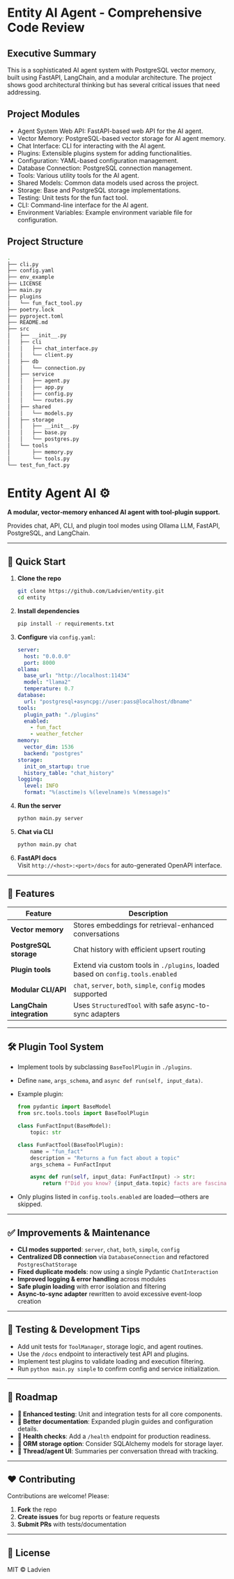 # Entity AI Agent - Comprehensive Code Review

## Executive Summary

This is a sophisticated AI agent system with PostgreSQL vector memory, built using FastAPI, LangChain, and a modular architecture. The project shows good architectural thinking but has several critical issues that need addressing.

## Project Modules

- Agent System Web API: FastAPI-based web API for the AI agent.
- Vector Memory: PostgreSQL-based vector storage for AI agent memory.
- Chat Interface: CLI for interacting with the AI agent.
- Plugins: Extensible plugins system for adding functionalities.
- Configuration: YAML-based configuration management.
- Database Connection: PostgreSQL connection management.
- Tools: Various utility tools for the AI agent.
- Shared Models: Common data models used across the project.
- Storage: Base and PostgreSQL storage implementations.
- Testing: Unit tests for the fun fact tool.
- CLI: Command-line interface for the AI agent.
- Environment Variables: Example environment variable file for configuration.


## Project Structure
```sh
.
├── cli.py
├── config.yaml
├── env_example
├── LICENSE
├── main.py
├── plugins
│   └── fun_fact_tool.py
├── poetry.lock
├── pyproject.toml
├── README.md
├── src
│   ├── __init__.py
│   ├── cli
│   │   ├── chat_interface.py
│   │   └── client.py
│   ├── db
│   │   └── connection.py
│   ├── service
│   │   ├── agent.py
│   │   ├── app.py
│   │   ├── config.py
│   │   └── routes.py
│   ├── shared
│   │   └── models.py
│   ├── storage
│   │   ├── __init__.py
│   │   ├── base.py
│   │   └── postgres.py
│   └── tools
│       ├── memory.py
│       └── tools.py
└── test_fun_fact.py
```

# Entity Agent AI ⚙️

**A modular, vector‑memory enhanced AI agent with tool‑plugin support.**

Provides chat, API, CLI, and plugin tool modes using Ollama LLM, FastAPI, PostgreSQL, and LangChain.

---

## 🚀 Quick Start

1. **Clone the repo**
   ```bash
   git clone https://github.com/Ladvien/entity.git
   cd entity
   ```

2. **Install dependencies**
   ```bash
   pip install -r requirements.txt
   ```

3. **Configure** via `config.yaml`:
   ```yaml
   server:
     host: "0.0.0.0"
     port: 8000
   ollama:
     base_url: "http://localhost:11434"
     model: "llama2"
     temperature: 0.7
   database:
     url: "postgresql+asyncpg://user:pass@localhost/dbname"
   tools:
     plugin_path: "./plugins"
     enabled:
       - fun_fact
       - weather_fetcher
   memory:
     vector_dim: 1536
     backend: "postgres"
   storage:
     init_on_startup: true
     history_table: "chat_history"
   logging:
     level: INFO
     format: "%(asctime)s %(levelname)s %(message)s"
   ```

4. **Run the server**
   ```bash
   python main.py server
   ```

5. **Chat via CLI**
   ```bash
   python main.py chat
   ```

6. **FastAPI docs**  
   Visit `http://<host>:<port>/docs` for auto-generated OpenAPI interface.

---

## 🔧 Features

| Feature         | Description |
|----------------|-------------|
| **Vector memory** | Stores embeddings for retrieval-enhanced conversations |
| **PostgreSQL storage** | Chat history with efficient upsert routing |
| **Plugin tools** | Extend via custom tools in `./plugins`, loaded based on `config.tools.enabled` |
| **Modular CLI/API** | `chat`, `server`, `both`, `simple`, `config` modes supported |
| **LangChain integration** | Uses `StructuredTool` with safe async-to-sync adapters |

---

## 🛠️ Plugin Tool System

- Implement tools by subclassing `BaseToolPlugin` in `./plugins`.
- Define `name`, `args_schema`, and `async def run(self, input_data)`.
- Example plugin:

  ```python
  from pydantic import BaseModel
  from src.tools.tools import BaseToolPlugin

  class FunFactInput(BaseModel):
      topic: str

  class FunFactTool(BaseToolPlugin):
      name = "fun_fact"
      description = "Returns a fun fact about a topic"
      args_schema = FunFactInput

      async def run(self, input_data: FunFactInput) -> str:
          return f"Did you know? {input_data.topic} facts are fascinating!"
  ```

- Only plugins listed in `config.tools.enabled` are loaded—others are skipped.

---

## ✅ Improvements & Maintenance

- **CLI modes supported**: `server`, `chat`, `both`, `simple`, `config`
- **Centralized DB connection** via `DatabaseConnection` and refactored `PostgresChatStorage`
- **Fixed duplicate models**: now using a single Pydantic `ChatInteraction`
- **Improved logging & error handling** across modules
- **Safe plugin loading** with error isolation and filtering
- **Async-to-sync adapter** rewritten to avoid excessive event-loop creation

---

## 🧪 Testing & Development Tips

- Add unit tests for `ToolManager`, storage logic, and agent routines.
- Use the `/docs` endpoint to interactively test API and plugins.
- Implement test plugins to validate loading and execution filtering.
- Run `python main.py simple` to confirm config and service initialization.

---

## 📘 Roadmap

- **🎯 Enhanced testing**: Unit and integration tests for all core components.
- **🧼 Better documentation**: Expanded plugin guides and configuration details.
- **📏 Health checks**: Add a `/health` endpoint for production readiness.
- **🧩 ORM storage option**: Consider SQLAlchemy models for storage layer.
- **🧠 Thread/agent UI**: Summaries per conversation thread with tracking.

---

## ❤️ Contributing

Contributions are welcome! Please:

1. **Fork** the repo  
2. **Create issues** for bug reports or feature requests  
3. **Submit PRs** with tests/documentation  

---

## 📄 License

MIT © Ladvien